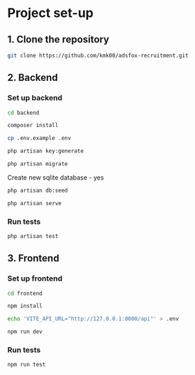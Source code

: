 # Project set-up

## 1. Clone the repository
```bash
git clone https://github.com/kmk00/adsfox-recruitment.git
```

## 2. Backend

### Set up backend
```bash
cd backend
```
```bash
composer install
```
```bash
cp .env.example .env
```
```bash
php artisan key:generate
```
```bash
php artisan migrate
```
Create new sqlite database - yes
```bash
php artisan db:seed
```
```bash
php artisan serve
```


### Run tests
```bash
php artisan test
```

## 3. Frontend

### Set up frontend
```bash
cd frontend
```
```bash
npm install
```
```bash
echo 'VITE_API_URL="http://127.0.0.1:8000/api"' > .env
```

```bash
npm run dev
```

### Run tests
```bash
npm run test
```

